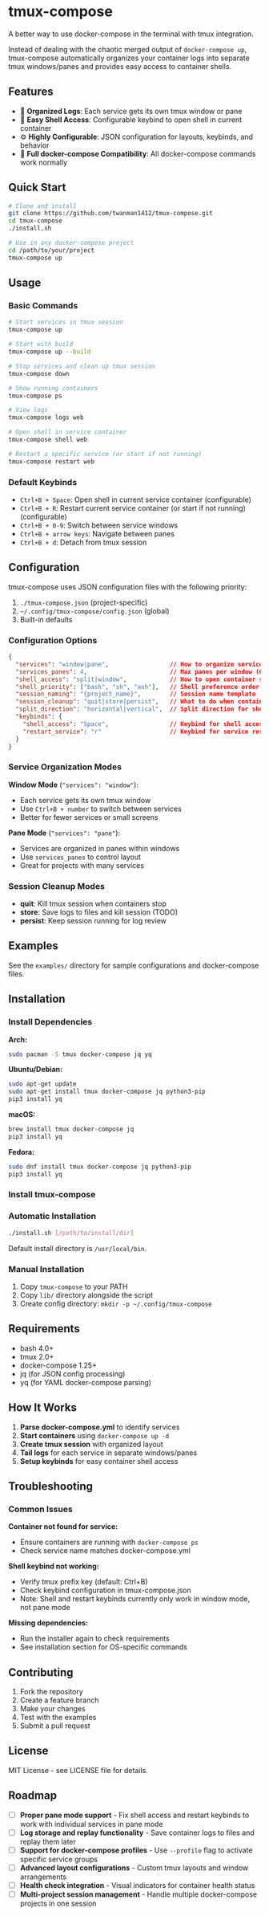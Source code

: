 # tmux-compose

A better way to use docker-compose in the terminal with tmux integration.

Instead of dealing with the chaotic merged output of `docker-compose up`, tmux-compose automatically organizes your container logs into separate tmux windows/panes and provides easy access to container shells.

## Features

- 🚀 **Organized Logs**: Each service gets its own tmux window or pane
- 🔧 **Easy Shell Access**: Configurable keybind to open shell in current container
- ⚙ **Highly Configurable**: JSON configuration for layouts, keybinds, and behavior
- 🔄 **Full docker-compose Compatibility**: All docker-compose commands work normally

## Quick Start

```bash
# Clone and install
git clone https://github.com/twanman1412/tmux-compose.git
cd tmux-compose
./install.sh

# Use in any docker-compose project
cd /path/to/your/project
tmux-compose up
```

## Usage

### Basic Commands

```bash
# Start services in tmux session
tmux-compose up

# Start with build
tmux-compose up --build

# Stop services and clean up tmux session
tmux-compose down

# Show running containers
tmux-compose ps

# View logs
tmux-compose logs web

# Open shell in service container
tmux-compose shell web

# Restart a specific service (or start if not running)
tmux-compose restart web
```

### Default Keybinds

- `Ctrl+B + Space`: Open shell in current service container (configurable)
- `Ctrl+B + R`: Restart current service container (or start if not running) (configurable)
- `Ctrl+B + 0-9`: Switch between service windows
- `Ctrl+B + arrow keys`: Navigate between panes
- `Ctrl+B + d`: Detach from tmux session

## Configuration

tmux-compose uses JSON configuration files with the following priority:

1. `./tmux-compose.json` (project-specific)
2. `~/.config/tmux-compose/config.json` (global)
3. Built-in defaults

### Configuration Options

```json
{
  "services": "window|pane",                 // How to organize services
  "services_panes": 4,                       // Max panes per window (0 = unlimited)
  "shell_access": "split|window",            // How to open container shells
  "shell_priority": ["bash", "sh", "ash"],   // Shell preference order
  "session_naming": "{project_name}",        // Session name template
  "session_cleanup": "quit|store|persist",   // What to do when containers stop
  "split_direction": "horizontal|vertical",  // Split direction for shells
  "keybinds": {
    "shell_access": "Space",                 // Keybind for shell access
    "restart_service": "r"                   // Keybind for service restart
  }
}
```

### Service Organization Modes

**Window Mode** (`"services": "window"`):
- Each service gets its own tmux window
- Use `Ctrl+B + number` to switch between services
- Better for fewer services or small screens

**Pane Mode** (`"services": "pane"`):
- Services are organized in panes within windows
- Use `services_panes` to control layout
- Great for projects with many services

### Session Cleanup Modes

- **quit**: Kill tmux session when containers stop
- **store**: Save logs to files and kill session (TODO)
- **persist**: Keep session running for log review

## Examples

See the `examples/` directory for sample configurations and docker-compose files.

## Installation

### Install Dependencies

**Arch:**
```bash
sudo pacman -S tmux docker-compose jq yq
```

**Ubuntu/Debian:**
```bash
sudo apt-get update
sudo apt-get install tmux docker-compose jq python3-pip
pip3 install yq
```

**macOS:**
```bash
brew install tmux docker-compose jq
pip3 install yq
```

**Fedora:**
```bash
sudo dnf install tmux docker-compose jq python3-pip
pip3 install yq
```

### Install tmux-compose

### Automatic Installation

```bash
./install.sh [/path/to/install/dir]
```

Default install directory is `/usr/local/bin`.

### Manual Installation

1. Copy `tmux-compose` to your PATH
2. Copy `lib/` directory alongside the script
3. Create config directory: `mkdir -p ~/.config/tmux-compose`

## Requirements

- bash 4.0+
- tmux 2.0+
- docker-compose 1.25+
- jq (for JSON config processing)
- yq (for YAML docker-compose parsing)

## How It Works

1. **Parse docker-compose.yml** to identify services
2. **Start containers** using `docker-compose up -d`
3. **Create tmux session** with organized layout
4. **Tail logs** for each service in separate windows/panes
5. **Setup keybinds** for easy container shell access

## Troubleshooting

### Common Issues

**Container not found for service:**
- Ensure containers are running with `docker-compose ps`
- Check service name matches docker-compose.yml

**Shell keybind not working:**
- Verify tmux prefix key (default: Ctrl+B)
- Check keybind configuration in tmux-compose.json
- Note: Shell and restart keybinds currently only work in window mode, not pane mode

**Missing dependencies:**
- Run the installer again to check requirements
- See installation section for OS-specific commands

## Contributing

1. Fork the repository
2. Create a feature branch
3. Make your changes
4. Test with the examples
5. Submit a pull request

## License

MIT License - see LICENSE file for details.

## Roadmap

- [ ] **Proper pane mode support** - Fix shell access and restart keybinds to work with individual services in pane mode
- [ ] **Log storage and replay functionality** - Save container logs to files and replay them later
- [ ] **Support for docker-compose profiles** - Use `--profile` flag to activate specific service groups
- [ ] **Advanced layout configurations** - Custom tmux layouts and window arrangements
- [ ] **Health check integration** - Visual indicators for container health status
- [ ] **Multi-project session management** - Handle multiple docker-compose projects in one session
